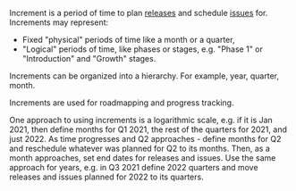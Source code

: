Increment is a period of time to plan [releases](Release.html) and schedule [issues](Issue.html) for.
Increments may represent:

* Fixed "physical" periods of time like a month or a quarter, 
* "Logical" periods of time, like phases or stages, e.g. "Phase 1" or "Introduction" and "Growth" stages.

Increments can be organized into a hierarchy. For example, year, quarter, month. 

Increments are used for roadmapping and progress tracking. 

One approach to using increments is a logarithmic scale, e.g. if it is Jan 2021, then define months for Q1 2021, the rest of the quarters for 2021, and just 2022. 
As time progresses and Q2 approaches - define months for Q2 and reschedule whatever was planned for Q2 to its months. Then, as a month approaches, set end dates for releases and issues.
Use the same approach for years, e.g. in Q3 2021 define 2022 quarters and move releases and issues planned for 2022 to its quarters.